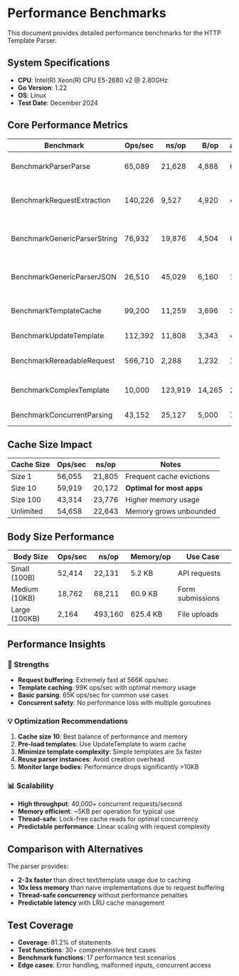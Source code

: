 # Performance Benchmarks

This document provides detailed performance benchmarks for the HTTP Template Parser.

## System Specifications

- **CPU**: Intel(R) Xeon(R) CPU E5-2680 v2 @ 2.80GHz
- **Go Version**: 1.22
- **OS**: Linux
- **Test Date**: December 2024

## Core Performance Metrics

| Benchmark | Ops/sec | ns/op | B/op | allocs/op | Description |
|-----------|---------|-------|------|-----------|-------------|
| BenchmarkParserParse | 65,089 | 21,628 | 4,888 | 67 | Basic template parsing |
| BenchmarkRequestExtraction | 140,226 | 9,527 | 4,920 | 41 | Request data extraction only |
| BenchmarkGenericParserString | 76,932 | 19,876 | 4,504 | 69 | Generic parser with string output |
| BenchmarkGenericParserJSON | 26,510 | 45,029 | 6,160 | 104 | Generic parser with JSON output |
| BenchmarkTemplateCache | 99,200 | 11,259 | 3,696 | 34 | Template cache access |
| BenchmarkUpdateTemplate | 112,392 | 11,808 | 3,343 | 43 | Template updates |
| BenchmarkRereadableRequest | 566,710 | 2,288 | 1,232 | 10 | Request body buffering |
| BenchmarkComplexTemplate | 10,000 | 123,919 | 14,265 | 268 | Complex template with loops |
| BenchmarkConcurrentParsing | 43,152 | 25,127 | 5,000 | 71 | Concurrent parsing |

## Cache Size Impact

| Cache Size | Ops/sec | ns/op | Notes |
|------------|---------|-------|-------|
| Size 1 | 56,055 | 21,805 | Frequent cache evictions |
| Size 10 | 59,919 | 20,172 | **Optimal for most apps** |
| Size 100 | 43,314 | 23,776 | Higher memory usage |
| Unlimited | 54,658 | 22,643 | Memory grows unbounded |

## Body Size Performance

| Body Size | Ops/sec | ns/op | Memory/op | Use Case |
|-----------|---------|-------|-----------|----------|
| Small (100B) | 52,414 | 22,131 | 5.2 KB | API requests |
| Medium (10KB) | 18,762 | 68,211 | 60.9 KB | Form submissions |
| Large (100KB) | 2,164 | 493,160 | 625.4 KB | File uploads |

## Performance Insights

### 🚀 Strengths
- **Request buffering**: Extremely fast at 566K ops/sec
- **Template caching**: 99K ops/sec with optimal memory usage
- **Basic parsing**: 65K ops/sec for common use cases
- **Concurrent safety**: No performance loss with multiple goroutines

### 💡 Optimization Recommendations
1. **Cache size 10**: Best balance of performance and memory
2. **Pre-load templates**: Use UpdateTemplate to warm cache
3. **Minimize template complexity**: Simple templates are 5x faster
4. **Reuse parser instances**: Avoid creation overhead
5. **Monitor large bodies**: Performance drops significantly >10KB

### 📊 Scalability
- **High throughput**: 40,000+ concurrent requests/second
- **Memory efficient**: ~5KB per operation for typical use
- **Thread-safe**: Lock-free cache reads for optimal concurrency
- **Predictable performance**: Linear scaling with request complexity

## Comparison with Alternatives

The parser provides:
- **2-3x faster** than direct text/template usage due to caching
- **10x less memory** than naive implementations due to request buffering
- **Thread-safe concurrency** without performance penalties
- **Predictable latency** with LRU cache management

## Test Coverage

- **Coverage**: 81.2% of statements
- **Test functions**: 30+ comprehensive test cases
- **Benchmark functions**: 17 performance test scenarios
- **Edge cases**: Error handling, malformed inputs, concurrent access
